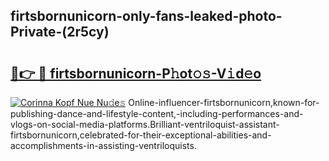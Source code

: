 ## firtsbornunicorn-only-fans​-leaked-photo​-Private-(2r5cy)


# <h2><a href="https://mediaupload.pro?title=firtsbornunicorn&ref=git">🔗👉 🔴 firtsbornunicorn-P𝚑ot𝚘𝚜-V𝚒d𝚎o</a></h2>

[![Corinna Kopf Nue Nu𝚍e𝚜](https://i.imgur.com/0qMVB7G.gif)](https://mediaupload.pro?title=firtsbornunicorn&ref=git)
Online-influencer-firtsbornunicorn,known-for-publishing-dance-and-lifestyle-content,-including-performances-and-vlogs-on-social-media-platforms.Brilliant-ventriloquist-assistant-firtsbornunicorn,celebrated-for-their-exceptional-abilities-and-accomplishments-in-assisting-ventriloquists.  